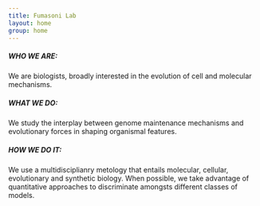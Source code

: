 ```yaml
---
title: Fumasoni Lab
layout: home
group: home
---
```

<h5>WHO WE ARE:</h5> We are biologists, broadly interested in the evolution of cell and molecular mechanisms. <br>
<h5>WHAT WE DO:</h5> We study the interplay between genome maintenance mechanisms and evolutionary forces in shaping organismal features.<br>
<h5>HOW WE DO IT:</h5> We use a multidisciplianry metology that entails molecular, cellular, evolutionary and synthetic biology. When possible, we take advantage of quantitative approaches to discriminate amongsts different classes of models. 
